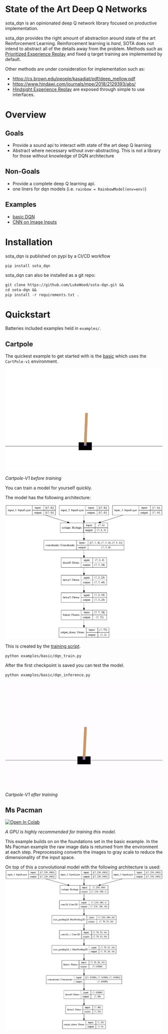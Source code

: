 # State of the Art Deep Q Networks

sota_dqn is an opinionated deep Q network library focused on productive implementation.

sota_dqn provides the right amount of abstraction around state of the art Reinforcement Learning.
Reinforcement learning is _hard_, SOTA does not intend to abstract all of the details away from the problem.
Methods such as [Prioritized Experience Replay](https://arxiv.org/abs/1511.05952) and fixed q target training are implemented by default.

Other methods are under consideration for implementation such as:
- https://cs.brown.edu/people/kasadiat/pdf/deep_mellow.pdf
- https://www.hindawi.com/journals/mpe/2018/2129393/abs/
- [Hindsight Experience Replay](http://papers.nips.cc/paper/7090-hindsight-experience-replay) are exposed through simple to use interfaces.


# Overview
## Goals
- Provide a sound api to interact with state of the art deep Q learning
- Abstract where necessary without over-abstracting.  This is not a library for those without knowledge of DQN architecture

## Non-Goals
- Provide a complete deep Q learning api. 
- one liners for dqn models (i.e. `rainbow = RainbowModel(env=env)`)

## Examples
- [basic DQN](examples/basic/)
- [CNN on Image Inputs](examples/cnn/)

# Installation
sota_dqn is published on pypi by a CI/CD workflow
```
pip install sota_dqn
```

sota_dqn can also be installed as a git repo:
```
git clone https://github.com/LukeWood/sota-dqn.git &&
cd sota-dqn && 
pip install -r requirements.txt .
```

# Quickstart
Batteries included examples held in `examples/`.

## Cartpole
The quickest example to get started with is the [basic](examples/basic) which uses the `CartPole-v1` environment.

![random sample video](media/random-cartpole.gif)

_Cartpole-V1 before training_

You can train a model for yourself quickly.

The model has the following architecture:

![model architecture](media/basic_model.png)

This is created by the [training script](examples/basic/train.py).

```
python examples/basic/dqn_train.py
```

After the first checkpoint is saved you can test the model.

```
python examples/basic/dqn_inference.py
```

![trained sample video](media/trained-cartpole.gif)

_Cartpole-V1 after training_

## Ms Pacman
[![Open In Colab](https://colab.research.google.com/assets/colab-badge.svg)](https://colab.research.google.com/github/LukeWood/sota-dqn/blob/master/colab/CNN_Example.ipynb)

_A GPU is highly recommended for training this model_.

This example builds on on the foundations set in the basic example.
In the Ms Pacman example the raw image data is returned from the environment at each step.
Preprocessing converts the images to gray scale to reduce the dimensionality of the input space.

On top of this a convolutional model with the following architecture is used:
![cnn architecture](media/cnn_model.png)

